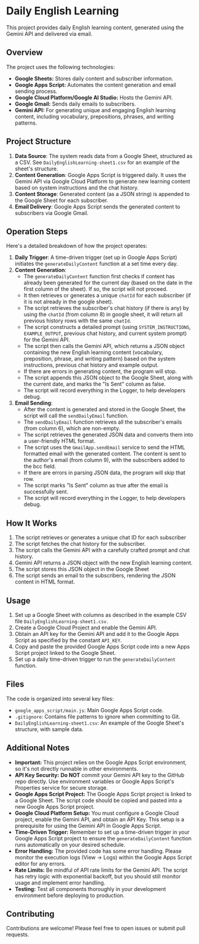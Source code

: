 # Daily English Learning

This project provides daily English learning content, generated using the Gemini API and delivered via email.

## Overview

The project uses the following technologies:

*   **Google Sheets:** Stores daily content and subscriber information.
*   **Google Apps Script:** Automates the content generation and email sending process.
*   **Google Cloud Platform/Google AI Studio:** Hosts the Gemini API.
*   **Google Gmail:** Sends daily emails to subscribers.
*   **Gemini API:** For generating unique and engaging English learning content, including vocabulary, prepositions, phrases, and writing patterns.

## Project Structure

1.  **Data Source**: The system reads data from a Google Sheet, structured as a CSV. See `DailyEnglishLearning-sheet1.csv` for an example of the sheet's structure.
2.  **Content Generation**: Google Apps Script is triggered daily. It uses the Gemini API via Google Cloud Platform to generate new learning content based on system instructions and the chat history.
3.  **Content Storage**: Generated content (as a JSON string) is appended to the Google Sheet for each subscriber.
4.  **Email Delivery**: Google Apps Script sends the generated content to subscribers via Google Gmail.

## Operation Steps

Here's a detailed breakdown of how the project operates:

1.  **Daily Trigger**: A time-driven trigger (set up in Google Apps Script) initiates the `generateDailyContent` function at a set time every day.
2.  **Content Generation**:
    *   The `generateDailyContent` function first checks if content has already been generated for the current day (based on the date in the first column of the sheet). If so, the script will not proceed.
    *   It then retrieves or generates a unique `chatId` for each subscriber (if it is not already in the google sheet).
    *   The script retrieves the subscriber's chat history (if there is any) by using the `chatId` (from column 8) in google sheet, it will return all previous history rows with the same `chatId`.
     *   The script constructs a detailed prompt (using `SYSTEM_INSTRUCTIONS`, `EXAMPLE_OUTPUT`,  previous chat history, and current system prompt) for the Gemini API.
    *   The script then calls the Gemini API, which returns a JSON object containing the new English learning content (vocabulary, preposition, phrase, and writing pattern) based on the system instructions, previous chat history and example output.
    *   If there are errors in generating content, the program will stop.
    *   The script appends this JSON object to the Google Sheet, along with the current date, and marks the "Is Sent" column as false.
    *    The script will record everything in the Logger, to help developers debug.
3.  **Email Sending**:
    *   After the content is generated and stored in the Google Sheet, the script will call the `sendDailyEmail` function.
    *   The `sendDailyEmail` function retrieves all the subscriber's emails (from column 6), which are non-empty.
    *   The script retrieves the generated JSON data and converts them into a user-friendly HTML format.
    *   The script uses the `GmailApp.sendEmail` service to send the HTML formatted email with the generated content. The content is sent to the author's email (from column 9), with the subscribers added to the bcc field.
    *   If there are errors in parsing JSON data, the program will skip that row.
    *  The script marks "Is Sent" column as true after the email is successfully sent.
    *    The script will record everything in the Logger, to help developers debug.

## How It Works

1.  The script retrieves or generates a unique chat ID for each subscriber
2.  The script fetches the chat history for the subscriber.
3.  The script calls the Gemini API with a carefully crafted prompt and chat history.
4.  Gemini API returns a JSON object with the new English learning content.
5.  The script stores this JSON object in the Google Sheet
6.  The script sends an email to the subscribers, rendering the JSON content in HTML format.

## Usage

1.  Set up a Google Sheet with columns as described in the example CSV file `DailyEnglishLearning-sheet1.csv`.
2.  Create a Google Cloud Project and enable the Gemini API.
3.  Obtain an API key for the Gemini API and add it to the Google Apps Script as specified by the constant `API_KEY`.
4.  Copy and paste the provided Google Apps Script code into a new Apps Script project linked to the Google Sheet.
5.  Set up a daily time-driven trigger to run the `generateDailyContent` function.

## Files

The code is organized into several key files:

*   `google_apps_script/main.js`: Main Google Apps Script code.
*   `.gitignore`: Contains file patterns to ignore when committing to Git.
*   `DailyEnglishLearning-sheet1.csv`: An example of the Google Sheet's structure, with sample data.

## Additional Notes

*   **Important:** This project relies on the Google Apps Script environment, so it's not directly runnable in other environments.
*   **API Key Security:**  **Do NOT** commit your Gemini API key to the GitHub repo directly. Use environment variables or Google Apps Script's Properties service for secure storage.
*   **Google Apps Script Project:** The Google Apps Script project is linked to a Google Sheet. The script code should be copied and pasted into a new Google Apps Script project.
*   **Google Cloud Platform Setup:** You must configure a Google Cloud project, enable the Gemini API, and obtain an API Key. This setup is a prerequisite for using the Gemini API in Google Apps Script.
*   **Time-Driven Trigger:** Remember to set up a time-driven trigger in your Google Apps Script project to ensure the `generateDailyContent` function runs automatically on your desired schedule.
*   **Error Handling:** The provided code has some error handling. Please monitor the execution logs (View -> Logs) within the Google Apps Script editor for any errors.
*   **Rate Limits:** Be mindful of API rate limits for the Gemini API. The script has retry logic with exponential backoff, but you should still monitor usage and implement error handling.
*   **Testing:** Test all components thoroughly in your development environment before deploying to production.

## Contributing

Contributions are welcome! Please feel free to open issues or submit pull requests.